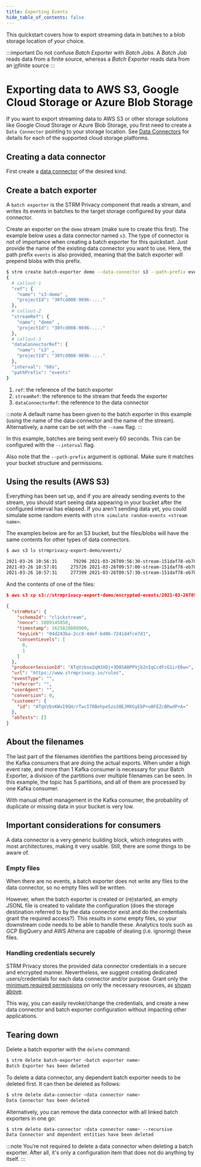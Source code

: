 ```yaml
---
title: Exporting Events
hide_table_of_contents: false
---
```


This quickstart covers how to export streaming data in batches to a blob storage location of your choice.

:::important
Do not confuse _Batch Exporter_ with _Batch Jobs_. A _Batch Job_ reads data from a finite source, whereas a _Batch
Exporter_
reads data from an <u>in</u>finite source
:::

# Exporting data to AWS S3, Google Cloud Storage or Azure Blob Storage

If you want to export streaming data to AWS S3 or other storage solutions like
Google Cloud Storage or Azure Blob Storage, you first need to create a
`Data Connector` pointing to your storage location.
See [Data Connectors](docs/03-quickstart/03-data-connectors/index.md) for details for each of the supported cloud
storage platforms.

## Creating a data connector

First create a [data connector](docs/03-quickstart/03-data-connectors/index.md) of the desired kind.

## Create a batch exporter

A `batch exporter` is the STRM Privacy component that reads a
stream, and writes its events in batches to the target storage configured
by your data connector.

Create an exporter on the `demo` stream (make sure to create this
first). The example below uses a data connector named `s3`. The type
of connector is not of importance when creating a batch exporter for this quickstart. Just
provide the name of the existing data connector you want to use. Here, the path prefix `events` is also provided,
meaning that the batch exporter will prepend blobs with this prefix.

```bash showLineNumbers
$ strm create batch-exporter demo --data-connector s3 --path-prefix events
{
  # callout-1
  "ref": {
    "name": "s3-demo" ,
    "projectId": "30fcd008-9696-...."
  }, 
  # callout-2
  "streamRef": {
    "name": "demo" ,
    "projectId": "30fcd008-9696-...."
  }, 
  # callout-3
  "dataConnectorRef": {
    "name": "s3" ,
    "projectId": "30fcd008-9696-...."
  }, 
  "interval": "60s",
  "pathPrefix": "events"
}
```

1. `ref`: the reference of the batch exporter
2. `streamRef`: the reference to the stream that feeds the exporter
3. `dataConnectorRef`: the reference to the data connector

:::note
A default name has been given to the batch exporter in this example (using the name of the data-connector and the name
of the stream). Alternatively, a name can be set with the `--name` flag.
:::

In this example, batches are being sent every 60 seconds. This can be configured with the
`--interval` flag.

Also note that the `--path-prefix` argument is optional. Make sure it
matches your bucket structure and permissions.

## Using the results (AWS S3)

Everything has been set up, and if you are already sending events to the stream,
you should start seeing data appearing in your bucket after the configured interval has
elapsed. If you aren't sending data yet, you could simulate some random events
with `strm simulate random-events <stream name>`.

The examples below are for an S3 bucket, but the files/blobs will have the same
contents for other types of data connectors.

```bash
$ aws s3 ls strmprivacy-export-demo/events/

2021-03-26 10:56:31      79296 2021-03-26T09:56:30-stream-151daf78-eb70-4b6a-aeb4-578edc32bee6---0-1-2-3-4.jsonl
2021-03-26 10:57:01     275726 2021-03-26T09:57:00-stream-151daf78-eb70-4b6a-aeb4-578edc32bee6---0-1-2-3-4.jsonl
2021-03-26 10:57:31     277399 2021-03-26T09:57:30-stream-151daf78-eb70-4b6a-aeb4-578edc32bee6---0-1-2-3-4.jsonl
```

And the contents of one of the files:

```json showLineNumbers
$ aws s3 cp s3://strmprivacy-export-demo/encrypted-events/2021-03-26T09:56:30-stream-151daf78-eb70-4b6a-aeb4-578edc32bee6---0-1-2-3-4.jsonl - | head -1

{
  "strmMeta": {
    "schemaId": "clickstream",
    "nonce": 1009145850,
    "timestamp": 1625820808909,
    "keyLink": "04d243ba-2cc9-4def-b406-7241d4fce7d1",
    "consentLevels": [
      0,
      1
    ]
  },
  "producerSessionId": "ATqVzbsw2qN3XDj+3D0SABPPVjb2nIqCcdFcG1irE6w=",
  "url": "https://www.strmprivacy.io/rules",
  "eventType": "",
  "referrer": "",
  "userAgent": "",
  "conversion": 0,
  "customer": {
    "id": "ATqVzbsKWvI9GH/rTwcI78Behpe5zo30EJMXGyEbP+u0FEZcBRwdP+A="
  },
  "abTests": []
}
```

## About the filenames

The last part of the filenames identifies the partitions being processed
by the Kafka consumers that are doing the actual exports. When under a
high event rate, and more than 1 Kafka consumer is necessary for your Batch Exporter, a
division of the partitions over multiple filenames can be seen. In this example, the
topic has 5 partitions, and all of them are processed by one Kafka
consumer.

With manual offset management in the Kafka consumer, the probability
of duplicate or missing data in your bucket is very low.

## Important considerations for consumers

A data connector is a very generic building block, which integrates with
most architectures, making it very usable. Still, there are some things to be aware of.

### Empty files

When there are no events, a batch exporter does not write any files to
the data connector, so no empty files will be written.

However, when the batch exporter is created or (re)started, an
empty JSONL file is created to validate the configuration (does the storage destination
referred to by the data connector exist
and do the credentials grant the required access?). This results
in *some* empty files, so your downstream code needs to be able to
handle these. Analytics tools such as GCP BigQuery and AWS Athena are capable of dealing (i.e. ignoring) these files.

### Handling credentials securely

STRM Privacy stores the provided data connector credentials in a secure and encrypted
manner. Nevertheless, we suggest creating
dedicated users/credentials for each data connector and/or purpose.
Grant only the [minimum required permissions](https://en.wikipedia.org/wiki/Principle_of_least_privilege) on only the
necessary resources, as [shown above](#creds).

This way, you can easily revoke/change the credentials, and create a new data connector
and batch exporter configuration without impacting other applications.

## Tearing down

Delete a batch exporter with the `delete` command:

```bash
$ strm delete batch-exporter <batch exporter name>
Batch Exporter has been deleted
```

To delete a data connector, any dependent batch exporter needs to be deleted first.
It can then be deleted as follows:

```bash
$ strm delete data-connector <data connector name>
Data Connector has been deleted
```

Alternatively, you can remove the data connector with all linked batch exporters in one go:

```bash
$ strm delete data-connector <data connector name> --recursive
Data Connector and dependent entities have been deleted
```

:::note
You’re not required to delete a data connector when deleting a batch exporter.
After all, it's only a configuration item that does not do anything by itself.
:::
